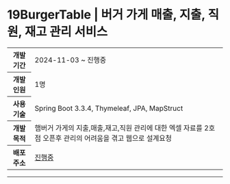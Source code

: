 <h1>19BurgerTable | 버거 가게 매출, 지출, 직원, 재고 관리 서비스</h1>
<table>
  <tr>
    <th>개발기간</th>
    <td>2024-11-03 ~ 진행중</td>
  </tr>
  <tr>
    <th>개발인원</th>
    <td>1명</td>
  </tr>
  <tr>
    <th>사용기술</th>
    <td>Spring Boot 3.3.4, Thymeleaf, JPA, MapStruct</td>
  </tr>
  <tr>
    <th>개발 목적</th>
    <td>햄버거 가게의 지출,매출,재고,직원 관리에 대한 엑셀 자료를 2호점 오픈후 관리의 어려움을 겪고 웹으로 설계요청</td>
  </tr>
  <tr>
    <th>배포 주소</th>
    <td><a href="#">진행중</a></td>
  </tr>
</table>

<hr>



